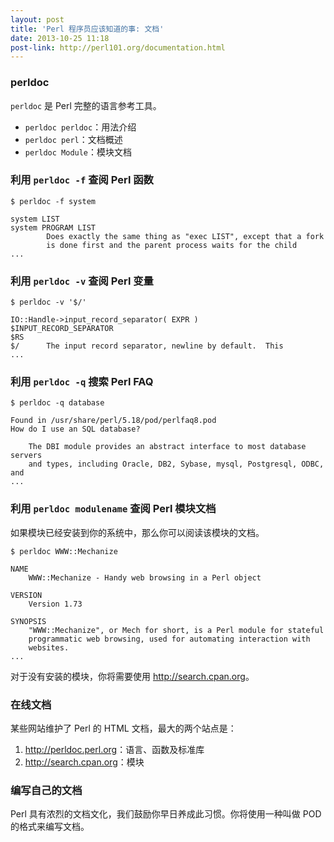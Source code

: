 ```yaml
---
layout: post
title: 'Perl 程序员应该知道的事: 文档'
date: 2013-10-25 11:18
post-link: http://perl101.org/documentation.html
---
```


### perldoc

`perldoc` 是 Perl 完整的语言参考工具。

* `perldoc perldoc`：用法介绍
* `perldoc perl`：文档概述
* `perldoc Module`：模块文档

### 利用 `perldoc -f` 查阅 Perl 函数

    $ perldoc -f system

    system LIST
    system PROGRAM LIST
            Does exactly the same thing as "exec LIST", except that a fork
            is done first and the parent process waits for the child
    ...

### 利用 `perldoc -v` 查阅 Perl 变量

    $ perldoc -v '$/'

    IO::Handle->input_record_separator( EXPR )
    $INPUT_RECORD_SEPARATOR
    $RS
    $/      The input record separator, newline by default.  This
    ...

### 利用 `perldoc -q` 搜索 Perl FAQ

    $ perldoc -q database

    Found in /usr/share/perl/5.18/pod/perlfaq8.pod
    How do I use an SQL database?

        The DBI module provides an abstract interface to most database servers
        and types, including Oracle, DB2, Sybase, mysql, Postgresql, ODBC, and
    ...

### 利用 `perldoc modulename` 查阅 Perl 模块文档

如果模块已经安装到你的系统中，那么你可以阅读该模块的文档。

    $ perldoc WWW::Mechanize

    NAME
        WWW::Mechanize - Handy web browsing in a Perl object

    VERSION
        Version 1.73

    SYNOPSIS
        "WWW::Mechanize", or Mech for short, is a Perl module for stateful
        programmatic web browsing, used for automating interaction with
        websites.
    ...

对于没有安装的模块，你将需要使用 <http://search.cpan.org>。

### 在线文档

某些网站维护了 Perl 的 HTML 文档，最大的两个站点是：

1. <http://perldoc.perl.org>：语言、函数及标准库
2. <http://search.cpan.org>：模块

### 编写自己的文档

Perl 具有浓烈的文档文化，我们鼓励你早日养成此习惯。你将使用一种叫做 POD
的格式来编写文档。
